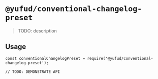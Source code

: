 # `@yufud/conventional-changelog-preset`

> TODO: description

## Usage

```
const conventionalChangelogPreset = require('@yufud/conventional-changelog-preset');

// TODO: DEMONSTRATE API
```
